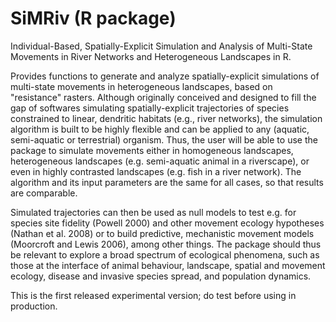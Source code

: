 # SiMRiv (R package)
Individual-Based, Spatially-Explicit Simulation and Analysis of Multi-State Movements in River Networks and Heterogeneous Landscapes in R.

Provides functions to generate and analyze spatially-explicit simulations of multi-state movements in heterogeneous landscapes, based on "resistance" rasters.
Although originally conceived and designed to fill the gap of softwares simulating spatially-explicit trajectories of species constrained to linear,
dendritic habitats (e.g., river networks), the simulation algorithm is built to be highly flexible and can be applied to any (aquatic, semi-aquatic or terrestrial) organism.
Thus, the user will be able to use the package to simulate movements either in homogeneous landscapes, heterogeneous landscapes (e.g. semi-aquatic animal in a riverscape),
or even in highly contrasted landscapes (e.g. fish in a river network). The algorithm and its input parameters are the same for all cases, so that results are comparable.

Simulated trajectories can then be used as null models to test e.g. for species site fidelity (Powell 2000) and other movement ecology hypotheses (Nathan et al. 2008)
or to build predictive, mechanistic movement models (Moorcroft and Lewis 2006), among other things. The package should thus be relevant to explore a broad spectrum of
ecological phenomena, such as those at the interface of animal behaviour, landscape, spatial and movement ecology, disease and invasive species spread, and population dynamics.

This is the first released experimental version; do test before using in production.

